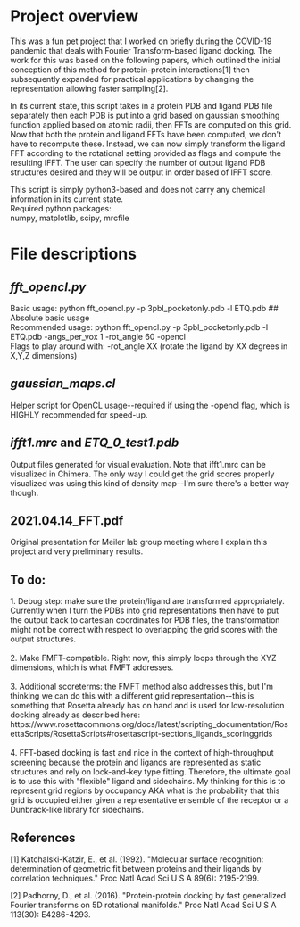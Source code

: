 # Project overview

<p>This was a fun pet project that I worked on briefly during the COVID-19 pandemic that deals with Fourier Transform-based ligand docking. The work for this was based on the following papers, which outlined the initial conception of this method for protein-protein interactions[1] then subsequently expanded for practical applications by changing the representation allowing faster sampling[2]. </p> 

<p>
In its current state, this script takes in a protein PDB and ligand PDB file separately then each PDB is put into a grid based on gaussian smoothing function applied based on atomic radii, then FFTs are computed on this grid. 
Now that both the protein and ligand FFTs have been computed, we don't have to recompute these. Instead, we can now simply transform the ligand FFT according to the rotational setting provided as flags and compute the resulting IFFT. The user can specify the number of output ligand PDB structures desired and they will be output in order based of IFFT score. 
</p>

This script is simply python3-based and does not carry any chemical information in its current state. <br>
Required python packages: <br>
numpy, matplotlib, scipy, mrcfile <br>

# File descriptions
## *fft_opencl.py*
<p>Basic usage: python fft_opencl.py -p 3pbl_pocketonly.pdb -l ETQ.pdb ## Absolute basic usage <br>
Recommended usage: python fft_opencl.py -p 3pbl_pocketonly.pdb -l ETQ.pdb -angs_per_vox 1 -rot_angle 60 -opencl <br>
Flags to play around with: -rot_angle XX (rotate the ligand by XX degrees in X,Y,Z dimensions)</p>

## *gaussian_maps.cl*
<p>Helper script for OpenCL usage--required if using the -opencl flag, which is HIGHLY recommended for speed-up. <br>
</p>

## *ifft1.mrc* and *ETQ_0_test1.pdb*  
<p>Output files generated for visual evaluation. Note that ifft1.mrc can be visualized in Chimera. The only way I could get the grid scores properly visualized was using this kind of density map--I'm sure there's a better way though. </p>

## 2021.04.14_FFT.pdf
<p> Original presentation for Meiler lab group meeting where I explain this project and very preliminary results. 
</p>

## To do:
<p>
1. Debug step: make sure the protein/ligand are transformed appropriately. Currently when I turn the PDBs into grid representations then have to put the output back to cartesian coordinates for PDB files, the transformation might not be correct with respect to overlapping the grid scores with the output structures. <br>
<br>
2. Make FMFT-compatible. Right now, this simply loops through the XYZ dimensions, which is what FMFT addresses. <br>
<br>
3. Additional scoreterms: the FMFT method also addresses this, but I'm thinking we can do this with a different grid representation--this is something that Rosetta already has on hand and is used for low-resolution docking already as described here: <br> https://www.rosettacommons.org/docs/latest/scripting_documentation/RosettaScripts/RosettaScripts#rosettascript-sections_ligands_scoringgrids <br>
<br>
4. FFT-based docking is fast and nice in the context of high-throughput screening because the protein and ligands are represented as static structures and rely on lock-and-key type fitting. Therefore, the ultimate goal is to use this with "flexible" ligand and sidechains. My thinking for this is to represent grid regions by occupancy AKA what is the probability that this grid is occupied either given a representative ensemble of the receptor or a Dunbrack-like library for sidechains. </p>

## References
<p>
[1] Katchalski-Katzir, E., et al. (1992). "Molecular surface recognition: determination of geometric fit between proteins and their ligands by correlation techniques." Proc Natl Acad Sci U S A 89(6): 2195-2199. <br>

[2] Padhorny, D., et al. (2016). "Protein-protein docking by fast generalized Fourier transforms on 5D rotational manifolds." Proc Natl Acad Sci U S A 113(30): E4286-4293. </p>
